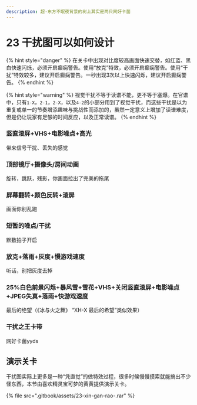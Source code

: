 ```yaml
---
description: 超·东方不眠夜背景的树上其实是两只网好卡菌
---
```


# 23 干扰图可以如何设计

{% hint style="danger" %}
在关卡中出现对比度较高画面快速交替，如红蓝、黑白快速闪烁，必须开启癫痫警告。使用“放克”特效，必须开启癫痫警告。使用“干扰”特效较多，建议开启癫痫警告。一秒出现3次以上快速闪烁，建议开启癫痫警告。
{% endhint %}

{% hint style="warning" %}
视觉干扰不等于读谱不能，更不等于塞爆。在官谱中，只有`1-X`，`2-1`，`2-X`，以及`4-2`的小部分用到了视觉干扰，而这些干扰是以为重复或单一的节奏增添趣味与挑战性而添加的，虽然一定意义上增加了读谱难度，但是仍让玩家有足够的时间反应，以及正常读谱。
{% endhint %}

### 竖直滚屏+VHS+电影噪点+高光

带来信号干扰、丢失的感觉

### 顶部镜厅+摄像头/房间动画

旋转，跳跃，残影，你画面拉出了完美的拖尾

### 屏幕翻转+颜色反转+滚屏

画面你别乱跑

### 短暂的噪点/干扰             

默数拍子开启

### 放克+落雨+灰度+慢游戏速度

听话，别把灰度去掉

### 25%白色前景闪烁+暴风雪+雪花+VHS+关闭竖直滚屏+电影噪点+JPEG失真+落雨+快游戏速度

最后的绝望（《冰与火之舞》 “XH-X  最后的希望”类似效果）

### 干扰之王卡带

网好卡菌yyds

## 演示关卡

干扰图实际上更多是一种“凭直觉”的做特效过程，很多时候慢慢摸索就能搞出不少怪东西，本节由喜欢精灵宝可梦的黄黄提供演示关卡。

{% file src=".gitbook/assets/23-xin-gan-rao-.rar" %}

